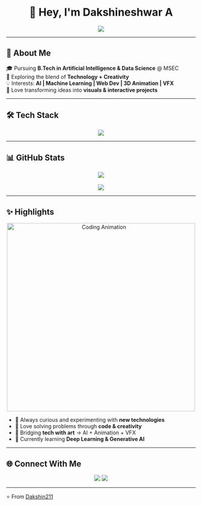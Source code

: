 <h1 align="center">👋 Hey, I'm Dakshineshwar A</h1>

<p align="center">
  <img src="https://readme-typing-svg.demolab.com?font=Fira+Code&size=26&pause=1000&color=FF4500&center=true&vCenter=true&width=750&lines=AI+%26+Data+Science+Student;Exploring+AI+%26+Web+Development;3D+Animation+%26+VFX+Creator;Exposing+Myself+to+New+Experiences;Learning+by+Doing;Always+Curious+%26+Building" />
</p>

---

## 🌟 About Me
🎓 Pursuing **B.Tech in Artificial Intelligence & Data Science** @ MSEC  
🚀 Exploring the blend of **Technology + Creativity**  
💡 Interests: **AI | Machine Learning | Web Dev | 3D Animation | VFX**  
🎨 Love transforming ideas into **visuals & interactive projects**  

---

## 🛠️ Tech Stack
<p align="center">
  <img src="https://skillicons.dev/icons?i=python,mysql,blender,c,tensorflow,html,css,js,git" />
</p>

---

## 📊 GitHub Stats
<p align="center">
  <img src="https://github-readme-stats.vercel.app/api/top-langs/?username=Dakshin211&layout=compact&theme=tokyonight&hide_border=true" />
  <br/>
  <br/>
  <img src="https://github-readme-streak-stats.herokuapp.com?user=Dakshin211&theme=tokyonight&hide_border=true" />
</p>

---

## ✨ Highlights
<p align="center">
  <img src="https://media.giphy.com/media/qgQUggAC3Pfv687qPC/giphy.gif" width="500" alt="Coding Animation" />
</p>

- 🌱 Always curious and experimenting with **new technologies**  
- 🧩 Love solving problems through **code & creativity**  
- 🎨 Bridging **tech with art** → AI + Animation + VFX  
- 🔭 Currently learning **Deep Learning & Generative AI**  

---

## 🌐 Connect With Me
<p align="center">
  <a href="mailto:dakshin211@gmail.com"><img src="https://img.shields.io/badge/Gmail-D14836?logo=gmail&logoColor=white&style=flat-square" /></a>
  <a href="https://www.linkedin.com/in/your-linkedin"><img src="https://img.shields.io/badge/LinkedIn-0A66C2?logo=linkedin&logoColor=white&style=flat-square" /></a>
  <!-- <a href="https://your-portfolio.com"><img src="https://img.shields.io/badge/Portfolio-FF5722?logo=firefox&logoColor=white&style=flat-square" /></a> -->
</p>

---

⭐️ From [Dakshin211](https://github.com/Dakshin211)
